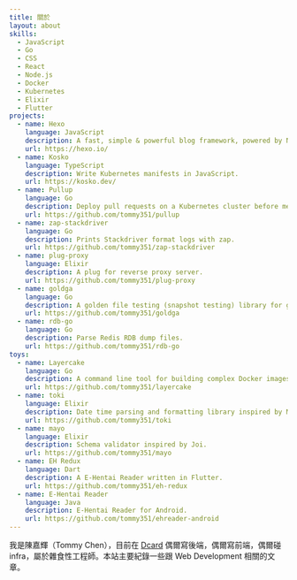 ```yaml
---
title: 關於
layout: about
skills:
  - JavaScript
  - Go
  - CSS
  - React
  - Node.js
  - Docker
  - Kubernetes
  - Elixir
  - Flutter
projects:
  - name: Hexo
    language: JavaScript
    description: A fast, simple & powerful blog framework, powered by Node.js.
    url: https://hexo.io/
  - name: Kosko
    language: TypeScript
    description: Write Kubernetes manifests in JavaScript.
    url: https://kosko.dev/
  - name: Pullup
    language: Go
    description: Deploy pull requests on a Kubernetes cluster before merged.
    url: https://github.com/tommy351/pullup
  - name: zap-stackdriver
    language: Go
    description: Prints Stackdriver format logs with zap.
    url: https://github.com/tommy351/zap-stackdriver
  - name: plug-proxy
    language: Elixir
    description: A plug for reverse proxy server.
    url: https://github.com/tommy351/plug-proxy
  - name: goldga
    language: Go
    description: A golden file testing (snapshot testing) library for gomega.
    url: https://github.com/tommy351/goldga
  - name: rdb-go
    language: Go
    description: Parse Redis RDB dump files.
    url: https://github.com/tommy351/rdb-go
toys:
  - name: Layercake
    language: Go
    description: A command line tool for building complex Docker images.
    url: https://github.com/tommy351/layercake
  - name: toki
    language: Elixir
    description: Date time parsing and formatting library inspired by Moment.js.
    url: https://github.com/tommy351/toki
  - name: mayo
    language: Elixir
    description: Schema validator inspired by Joi.
    url: https://github.com/tommy351/mayo
  - name: EH Redux
    language: Dart
    description: A E-Hentai Reader written in Flutter.
    url: https://github.com/tommy351/eh-redux
  - name: E-Hentai Reader
    language: Java
    description: E-Hentai Reader for Android.
    url: https://github.com/tommy351/ehreader-android
---
```


我是陳嘉輝（Tommy Chen），目前在 [Dcard] 偶爾寫後端，偶爾寫前端，偶爾碰 infra，屬於雜食性工程師。本站主要紀錄一些跟 Web Development 相關的文章。

[Dcard]: https://www.dcard.tw/
